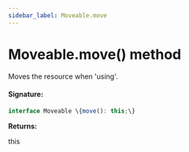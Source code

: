 ```yaml
---
sidebar_label: Moveable.move
---
```


# Moveable.move() method

Moves the resource when 'using'.

#### Signature:

```typescript
interface Moveable \{move(): this;\}
```

**Returns:**

this
